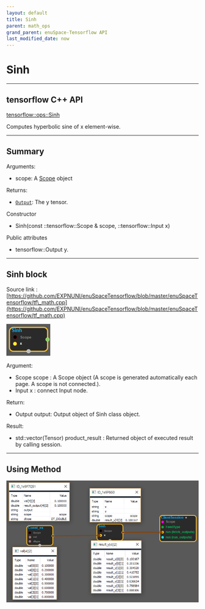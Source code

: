 ```yaml
--- 
layout: default 
title: Sinh 
parent: math_ops 
grand_parent: enuSpace-Tensorflow API 
last_modified_date: now 
--- 
```


# Sinh

---

## tensorflow C++ API

[tensorflow::ops::Sinh](https://www.tensorflow.org/api_docs/cc/class/tensorflow/ops/sinh)

Computes hyperbolic sine of x element-wise.

---

## Summary

Arguments:

* scope: A [Scope](https://www.tensorflow.org/api_docs/cc/class/tensorflow/scope.html#classtensorflow_1_1_scope) object

Returns:

* [`Output`](https://www.tensorflow.org/api_docs/cc/class/tensorflow/output.html#classtensorflow_1_1_output): The y tensor.

Constructor

* Sinh\(const ::tensorflow::Scope & scope, ::tensorflow::Input x\) 

Public attributes

* tensorflow::Output y.

---

## Sinh block

Source link : [https://github.com/EXPNUNI/enuSpaceTensorflow/blob/master/enuSpaceTensorflow/tf\_math.cpp](https://github.com/EXPNUNI/enuSpaceTensorflow/blob/master/enuSpaceTensorflow/tf_math.cpp)

![](./assets/math_Sinh_Symbol.png)

Argument:

* Scope scope : A Scope object \(A scope is generated automatically each page. A scope is not connected.\).
* Input x : connect  Input node.

Return:

* Output output: Output object of Sinh class object.

Result:

* std::vector\(Tensor\) product\_result : Returned object of executed result by calling session.

---

## Using Method

![](./assets/math_Sinh_Method.png)

